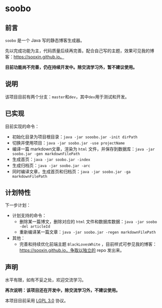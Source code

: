# soobo


## 前言

`soobo` 是一个 Java 写的静态博客生成器。

先以完成功能为主，代码质量后续再完善。配合自己写的主题，效果可见我的博客：https://sooxin.github.io。

**目前功能尚不完善，仍在持续开发中。除交流学习外，暂不建议使用。**

## 说明

该项目目前有两个分支：`master`和`dev`，其中`dev`用于测试和开发。

## 已实现

目前实现的命令：

- 初始化目录为项目根目录：`java -jar sooobo.jar -init dirPath`
- 切换并使用项目：`java -jar soobo.jar -use projectName`
- 编译一篇 markdown文章，渲染为 `html` 文件，并保存到数据库：`java -jar soobo.jar -gen markdownFilePath`
- 生成首页：`java -jar soobo.jar -index`
- 生成归档页：`java -jar soobo.jar -arc`
- 同时编译文章，生成首页和归档页：`java -jar soobo.jar -ga  markdownFilePath`

## 计划特性

下一步计划：

- 计划支持的命令：
  - 删除某一篇博文，删除对应的 `html` 文件和数据库数据：`java -jar soobo -del articleId`
  - 重新编译某一篇文章：`java -jar soobo.jar -regen markdownFilePath`
- 其他：
  - 完善和持续优化前端主题 `BlackLovesWhite` ，目前样式可参见我的博客：https://sooxin.github.io，争取以独立的 repo 发出来。



## 声明

水平有限，如有不妥之处，欢迎交流学习。

**再次说明：该项目还在开发中，除交流学习外，不建议使用。**

本项目目前采用 [LGPL 3.0](https://github.com/sooxin/soobo-dev/blob/master/LICENSE) 协议。